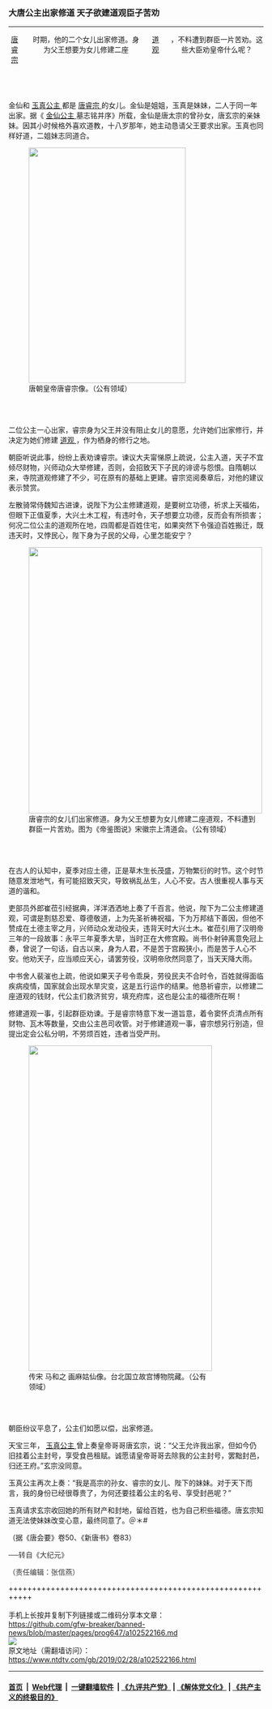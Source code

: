 ### 大唐公主出家修道 天子欲建道观臣子苦劝
------------------------

<div class="post_content">
 <div class="column">
  <div class="arttop mbottom20">
  </div>
  <header role="heading">
   <div class="mbottom10 large-12 medium-12 small-12 columns">
    <a href="https://www.ntdtv.com/gb/唐睿宗.htm">
     唐睿宗
    </a>
    时期，他的二个女儿出家修道。身为父王想要为女儿修建二座
    <a href="https://www.ntdtv.com/gb/道观.htm">
     道观
    </a>
    ，不料遭到群臣一片苦劝。这些大臣劝皇帝什么呢？
   </div>
  </header>
 </div>
 <p>
  金仙和
  <a href="https://www.ntdtv.com/gb/玉真公主.htm">
   玉真公主
  </a>
  都是
  <a href="https://www.ntdtv.com/gb/唐睿宗.htm">
   唐睿宗
  </a>
  的女儿。金仙是姐姐，玉真是妹妹，二人于同一年出家。据《
  <a href="https://www.ntdtv.com/gb/金仙公主.htm">
   金仙公主
  </a>
  墓志铭并序》所载，金仙是唐太宗的曾孙女，唐玄宗的亲妹妹。因其小时候格外喜欢道教，十八岁那年，她主动恳请父王要求出家。玉真也同样好道，二姐妹志同道合。
 </p>
 <figure class="wp-caption aligncenter" id="attachment_10236022" style="width: 310px;">
  <a href="http://i.epochtimes.com/assets/uploads/2018/03/Tang_Ruizong.png">
   <img alt="" class="wp-image-10236022 " height="465" src="http://i.epochtimes.com/assets/uploads/2018/03/Tang_Ruizong-300x450.png" width="310"/>
  </a>
  <br/><figcaption class="wp-caption-text">
   唐朝皇帝唐睿宗像。（公有领域）
  </figcaption><br/>
 </figure><br/>
 <p>
  二位公主一心出家，睿宗身为父王并没有阻止女儿的意愿，允许她们出家修行，并决定为她们修建
  <a href="https://www.ntdtv.com/gb/道观.htm">
   道观
  </a>
  ，作为栖身的修行之地。
 </p>
 <p>
  朝臣听说此事，纷纷上表劝谏睿宗。谏议大夫甯悌原上疏说，公主入道，天子不宜倾尽财物，兴师动众大举修建，否则，会招致天下子民的诽谤与怨恨。自隋朝以来，寺院道观修建了不少，可在原有的基础上更建。睿宗览阅奏章后，对他的建议表示赞赏。
 </p>
 <p>
  左散骑常侍魏知古进谏，说陛下为公主修建道观，是要树立功德，祈求上天福佑，但眼下正值夏季，大兴土木工程，有违时令，天子想要立功德，反而会有所损害；何况二位公主的道观所在地，四周都是百姓住宅，如果突然下令强迫百姓搬迁，既违天时，又悖民心，陛下身为子民的父母，心里怎能安宁？
 </p>
 <figure class="wp-caption aligncenter" id="attachment_11061263" style="width: 461px;">
  <a href="http://i.epochtimes.com/assets/uploads/2019/02/img404.jpg">
   <img alt="" class=" wp-image-11061263" height="526" src="http://i.epochtimes.com/assets/uploads/2019/02/img404-450x513.jpg" width="461"/>
  </a>
  <br/><figcaption class="wp-caption-text">
   唐睿宗的女儿们出家修道。身为父王想要为女儿修建二座道观，不料遭到群臣一片苦劝。图为《帝鉴图说》宋徽宗上清道会。（公有领域）
  </figcaption><br/>
 </figure><br/>
 <p>
  在古人的认知中，夏季对应土德，正是草木生长茂盛，万物繁衍的时节。这个时节随意发泄地气，有可能招致天灾，导致祸乱丛生，人心不安。古人很重视人事与天道的谐和。
 </p>
 <p>
  吏部员外郎崔莅引经据典，洋洋洒洒地上奏了千百言。他说，陛下为二公主修建道观，可谓是割慈忍爱、尊德敬道，上为先圣祈祷祝福，下为万邦结下善因，但他不赞成在土德主宰之月，兴师动众发动役夫，违背天时大兴土木。崔莅引用了汉明帝三年的一段故事：永平三年夏季大旱，当时正在大修宫殿。尚书仆射钟离意免冠上奏，曾说了一句话，自古以来，身为人君，不是苦于宫殿狭小，而是苦于人心不安。他劝天子，应当顺应天心，请罢劳役，汉明帝欣然同意了，当天天降大雨。
 </p>
 <p>
  中书舍人裴漼也上疏，他说如果天子号令乖戾，劳役民夫不合时令，百姓就得面临疾病疫情，国家就会出现水旱灾变，这是五行运作的结果。他恳祈睿宗，以修建二座道观的钱财，代公主们救济贫穷，填充府库，这也是公主的福德所在啊！
 </p>
 <p>
  修建道观一事，引起群臣劝谏。于是睿宗特意下发一道旨意，着令窦怀贞清点所有财物、瓦木等数量，交由公主邑司收管。对于修建道观一事，睿宗想另行别造，但提出定会公私分明，不劳烦百姓，违者当受严刑。
 </p>
 <figure class="wp-caption aligncenter" id="attachment_6741211" style="width: 362px;">
  <a href="http://i.epochtimes.com/assets/uploads/2013/09/1309020855372378.jpg">
   <img alt="" class=" wp-image-6741211" height="643" src="http://i.epochtimes.com/assets/uploads/2013/09/1309020855372378.jpg" width="362"/>
  </a>
  <br/><figcaption class="wp-caption-text">
   传宋 马和之 画麻姑仙像。台北国立故宫博物院藏。（公有领域）
  </figcaption><br/>
 </figure><br/>
 <p>
  朝臣纷议平息了，公主们如愿以偿，出家修道。
 </p>
 <p>
  天宝三年，
  <a href="https://www.ntdtv.com/gb/玉真公主.htm">
   玉真公主
  </a>
  曾上奏皇帝哥哥唐玄宗，说：“父王允许我出家，但如今仍旧挂着公主封号，享受食邑租赋。诚愿请皇帝哥哥去除我的公主封号，罢黜封邑，归还王府。”玄宗没同意。
 </p>
 <p>
  玉真公主再次上奏：“我是高宗的孙女、睿宗的女儿、陛下的妹妹。对于天下而言，我的身份已经很尊贵了，为何还要挂着公主的名号、享受封邑呢？”
 </p>
 <p>
  玉真请求玄宗收回她的所有财产和封地，留给百姓，也为自己积些福德。唐玄宗知道无法使妹妹改变心意，最终同意了。＠＊#
 </p>
 <p>
  （据《唐会要》卷50、《新唐书》卷83）
 </p>
 <p>
  <span style="color: #343434; font-family: helvetica neue, helvetica, arial, sans-serif;">
   ──转自《大纪元》
  </span>
 </p>
 <p>
  <span style="color: #343434; font-family: helvetica neue, helvetica, arial, sans-serif;">
   （责任编辑：张信燕）
  </span>
 </p>
 <div class="single_ad">
 </div>
</div>

+++++++++++++++++++++++++++++++++++++++++++++++++++++++++++<br/><br/>
手机上长按并复制下列链接或二维码分享本文章：<br/>
https://github.com/gfw-breaker/banned-news/blob/master/pages/prog647/a102522166.md <br/>
<a href='https://github.com/gfw-breaker/banned-news/blob/master/pages/prog647/a102522166.md'><img src='https://github.com/gfw-breaker/banned-news/blob/master/pages/prog647/a102522166.md.png'/></a> <br/>
原文地址（需翻墙访问）：https://www.ntdtv.com/gb/2019/02/28/a102522166.html


------------------------
#### [首页](https://github.com/gfw-breaker/banned-news/blob/master/README.md) &nbsp;|&nbsp; [Web代理](https://github.com/labour-camp/helloworld) &nbsp;|&nbsp; [一键翻墙软件](https://github.com/gfw-breaker/nogfw/blob/master/README.md) &nbsp;| [《九评共产党》](https://github.com/gfw-breaker/9ping.md/blob/master/README.md#九评之一评共产党是什么) | [《解体党文化》](https://github.com/gfw-breaker/jtdwh.md/blob/master/README.md) | [《共产主义的终极目的》](https://github.com/gfw-breaker/gczydzjmd.md/blob/master/README.md)

